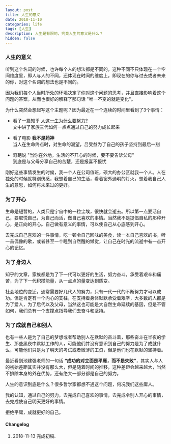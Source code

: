```yaml
---
layout: post
title: 人生的意义
date: 2018-11-10
categories: life
tags: [人生]
description: 人生是有限的，究竟人生的意义是什么？
hidden: false
---
```


### 人生的意义

听到这个名词的时候，也许每个人的想法都是不同的，这种不同不只体现在一个空间维度里，即人与人的不同，还体现在时间的维度上，即现在的你与过去或者未来的你，对这个名词的想法也是不同的。

因为我们每个人当时所处的环境决定了你对这个问题的思考，并且直接影响着这个问题的答案。从而也很好的解释了那句话 "唯一不变的就是变化"。

为什么突然会想起写这个主题呢？因为最近在一个连续的时间里看到了3个事情：

* 看了一篇知乎 [人这一生为什么要努力?](https://www.zhihu.com/question/22913650/answer/270916221)  
  文中讲了家族三代如何一点点通过自己的努力成长起来

* 看了电影 **我不是药神**   
  当人在生命终点时，对生命的渴望，吕受益为了自己的孩子坚持到最后一刻

* 奇葩说 "当你在外地，生活的不开心的时候，要不要告诉父母"    
  到底是与父母分享自己的苦楚，还是报喜不报忧   

刚好这些事情发生的时候，我一个人在公司值班，硕大的办公区就我一个人。人在独处的时候就特别伤感，我想着自己的生活，看着窗外通明的灯火，想着我自己人生的意思，如何将未来过的更好。

### 为了开心

生命是短暂的，人类只是宇宙中的一粒尘埃，很快就会逝去。所以第一点要活自己，要取悦自己，为自己而活，做自己喜欢的事情。当然我不是提倡自私的那种开心，是正向的开心。自己做有意义的事情，可以使自己从心底感到开心。

去完成自己喜欢的一件事情，吃一顿令自己回味的美食，读一本自己喜欢的书，听一首偶像的歌，或者甚至一个睡到自然醒的懒觉，让自己在时光的流逝中有一点开心的记忆。

### 为了身边人

知乎的文章，家族都是为了下一代可以更好的生活，努力奋斗，承受着艰辛和痛苦，为了下一代积攒能量，从一点点的量变达到质变。

社会地位的变迁，通常需要好几代人的努力，只有一代一代的不断努力才可以成功。但是肯定有一个内心的支柱，在支持着身体默默承受着艰辛，大多数的人都是为了爱人，为了后代以及父母，当然这也可能是大自然生命延续的基因，但是不管如何，我们总有一个支撑点指导我们去奋斗和坚持。

### 为了成就自己和别人

也有一些人是为了自己的梦想或者帮助别人在默默的奋斗着，那些奋斗在半夜的学生、那些黑夜中默默工作的人，可能他们并没有意识到自己的努力是为了成就什么，可能他们只是为了明天的考试或者微薄的工资，但是他们也在默默的坚持着。

最近看到池建强老师的一句话 **“成功的对立面是平庸，而不是失败”**，其实人与人的初始差距其实并没有那么大，但是随着时间的推移，这种差距会越来越大，当然不排除本身的外在优势，还有绝大一部分都是自己的努力。

人生的意识到底是什么？很多哲学家都想不通这个问题，何况我们这些庸人。

我的认知，通过自己的努力，去完成自己喜欢的事情，去完成令别人开心的事情，去完成使自己明天更好的事情。

拒绝平庸，成就更好的自己。



#### Changelog
1. 2018-11-13 完成初稿.  

